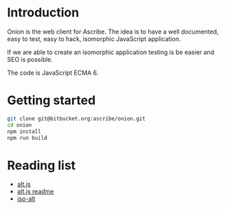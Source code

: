 Introduction
============

Onion is the web client for Ascribe. The idea is to have a well documented,
easy to test, easy to hack, isomorphic JavaScript application.

If we are able to create an isomorphic application testing is be easier
and SEO is possible.

The code is JavaScript ECMA 6.


Getting started
===============

```bash
git clone git@bitbucket.org:ascribe/onion.git
cd onion
npm install
npm run build
```



Reading list
============
- [alt.js](http://alt.js.org/)
- [alt.js readme](https://github.com/goatslacker/alt)
- [iso-alt](https://github.com/patrickkim/iso-alt)
